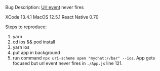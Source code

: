 Bug Description: [Url event](https://reactnative.dev/docs/linking#addeventlistener) never fires

XCode 13.4.1
MacOS 12.5.1
React Native 0.70

Steps to reproduce:

1. yarn
2. cd ios && pod install
3. yarn ios
4. put app in background
5. run command `npx uri-scheme open "mychat://bar" --ios`.
   App gets focused but url event never fires in `./App.js` line 121.
